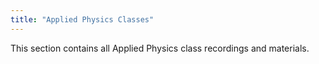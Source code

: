 ```yaml
---
title: "Applied Physics Classes"
---
```


This section contains all Applied Physics class recordings and materials.
